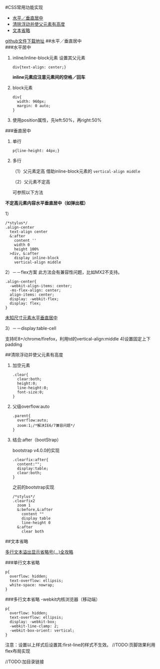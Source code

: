 
#CSS常用功能实现

- [水平／垂直居中](#user-content-水平／垂直居中)
- [清除浮动并使父元素有高度](#user-content-清除浮动并使父元素有高度)
- [文本省略](#user-content-文本省略)

[github文件下载地址](https://github.com/JulieLee77/units)
##水平／垂直居中	
###水平居中
1. inline/inline-block元素
	设置其父元素
	
	```
	div{text-align: center;}
	```
	**inline元素应注意元素间的空格／回车**
2. block元素

	```
	div{
      width: 960px;
      margin: 0 auto;
    }  
	```
3. 使用position属性，先left:50%，再right:50%	
	
###垂直居中
1. 单行

	```
	p{line-height: 44px;}
	```
2. 多行

	（1）父元素定高
	借助inline-block元素的 `vertical-align middle`

	（2）父元素不定高
	
	可参照以下方法
	
**不定高元素内容水平垂直居中（如弹出框）**

1）

```
/*stylus*/
.align-center
  text-align center
  &:after
    content ''
    width 0
    height 100%
  >div, &:after
    display inline-block
    vertical-align middle	
```
2）－－flex方案
此方法会有兼容性问题，比如MX2不支持。

```
.align-center{
  -webkit-align-items: center;
  -ms-flex-align: center;
  align-items: center;
  display: -webkit-flex;
  display: flex;
}  
```
[未知尺寸元素水平垂直居中](http://demo.doyoe.com/css/alignment/)

3）－－display:table-cell

支持IE8+/chrome/firefox，利用td的vertical-align:middle
4)设置固定上下padding

##清除浮动并使父元素有高度
1. 加空元素

	```
	.clear{
	  clear:both;
	  height:0;
	  line-height:0;
	  font-size:0;
	}
	```
2. 父级overflow:auto

	```
	.parent{
	  overflow:auto;
	  zoom:1;/*解决IE6/7兼容问题*/
	}
	```
3. 结合:after（bootStrap）

	bootstrap v4.0.0的实现
	
	```
	.clearfix:after{
	  content:"";
	  display:table;
	  clear:both;
	}    
	```
	之前的bootstrap实现
	
	```
	/*stylus*/
	.clearfix2
	  zoom 1
	  &:before,&:after
	    content ""
	    display table
	    line-height 0
	  &:after
	    clear both     
	 ```
##文本省略

[多行文本溢出显示省略号(…)全攻略](http://www.css88.com/archives/5206) 

###单行文本省略
```
p{
  overflow: hidden;
  text-overflow: ellipsis;
  white-space: nowrap;
}  
``` 

###多行文本省略
-webkit内核浏览器（移动端）

```
p{
  overflow: hidden;
  text-overflow: ellipsis;
  display: -webkit-box;
  -webkit-line-clamp: 2;
  -webkit-box-orient: vertical;
}  
```

注意：设置以上样式后设置其:first-line的样式不生效。
//TODO:页脚效果利用flex布局实现

//TODO:加目录链接

